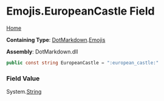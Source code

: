 # Emojis\.EuropeanCastle Field

[Home](../../../README.md)

**Containing Type**: [DotMarkdown](../../README.md)\.[Emojis](../README.md)

**Assembly**: DotMarkdown\.dll

```csharp
public const string EuropeanCastle = ":european_castle:"
```

### Field Value

System\.[String](https://docs.microsoft.com/en-us/dotnet/api/system.string)